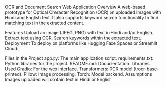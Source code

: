 OCR and Document Search Web Application
Overview
A web-based prototype for Optical Character Recognition (OCR) on uploaded images with Hindi and English text. It also supports keyword search functionality to find matching text in the extracted content.

Features
Upload an image (JPEG, PNG) with text in Hindi and/or English.
Extract text using OCR.
Search keywords within the extracted text.
Deployment
To deploy on platforms like Hugging Face Spaces or Streamlit Cloud:


Files in the Project
app.py: The main application script.
requirements.txt: Python libraries for the project.
README.md: Documentation.
Libraries Used
Gradio: For the web interface.
Transformers: OCR model (trocr-base-printed).
Pillow: Image processing.
Torch: Model backend.
Assumptions
Images uploaded will contain text in Hindi or English
